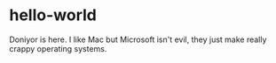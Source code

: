 # hello-world
Doniyor is here.
I like Mac but Microsoft isn't evil, they just make really crappy operating systems.
